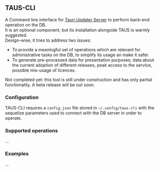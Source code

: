 ## TAUS-CLI
A Command line interface for [Tauri Updater Server](https://github.com/KaruroChori/tauri-update-server) to perform back-end operation on the DB.  
It is an optional component, but its installation alongside TAUS is warmly suggested.  
Design-wise, it tries to address two issues:
- To provide a meaningful set of operations which are relevant for administrative tasks on the DB, to simplify its usage an make it safer.
- To generate pre-processed data for presentation purposes; data about the current adoption of different releases, peak access to the service, possible mis-usage of licences.

Not completed yet: this tool is still under construction and has only partial functionality. A beta release will be out soon.

### Configuration
TAUS-CLI requires a `config.json` file stored in `~/.config/taus-cli` with the sequelize parameters used to connect with the DB server in order to operate.  

### Supported operations
...

### Examples
...
